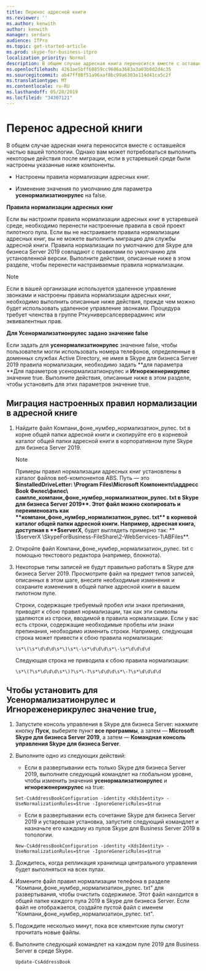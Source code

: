 ```yaml
---
title: Перенос адресной книги
ms.reviewer: ''
ms.author: kenwith
author: kenwith
manager: serdars
audience: ITPro
ms.topic: get-started-article
ms.prod: skype-for-business-itpro
localization_priority: Normal
description: В общем случае адресная книга переносится вместе с оставшейся частью вашей топологии. Однако вам может потребоваться выполнить некоторые действия после миграции, если в устаревшей среде были настроены указанные ниже компоненты.
ms.openlocfilehash: 4263ae5bff60859cc9606a3683a3a03b0d2d4c35
ms.sourcegitcommit: ab47ff88f51a96aaf8bc99a6303e114d41ca5c2f
ms.translationtype: MT
ms.contentlocale: ru-RU
ms.lasthandoff: 05/20/2019
ms.locfileid: "34307121"
---
```

# <a name="migrate-address-book"></a>Перенос адресной книги

В общем случае адресная книга переносится вместе с оставшейся частью вашей топологии. Однако вам может потребоваться выполнить некоторые действия после миграции, если в устаревшей среде были настроены указанные ниже компоненты. 

- Настроены правила нормализации адресных книг.

- Изменение значения по умолчанию для параметра **усенормализатионрулес** на false. 


 **Правила нормализации адресных книг**

Если вы настроили правила нормализации адресных книг в устаревшей среде, необходимо перенести настроенные правила в свой проект пилотного пула. Если вы не настраиваете правила нормализации адресных книг, вы не можете выполнить миграцию для службы адресной книги. Правила нормализации по умолчанию для Skype для бизнеса Server 2019 совпадают с правилами по умолчанию для установленной версии. Выполните действия, описанные ниже в этом разделе, чтобы перенести настраиваемые правила нормализации.

> [!NOTE]
> Если в вашей организации используется удаленное управление звонками и настроены правила нормализации адресных книг, необходимо выполнить описанные ниже действия, прежде чем можно будет использовать удаленное управление звонками. Процедура требует членства в группе Рткуниверсалсерверадминс или эквивалентных прав. 

 **Для Усенормализатионрулес задано значение false**

Если задать для **усенормализатионрулес** значение false, чтобы пользователи могли использовать номера телефонов, определенные в доменных службах Active Directory, не имея в Skype для бизнеса Server 2019 правила нормализации, необходимо задать **для параметра **Для параметров усенормализатионрулес и **Игнореженерикрулес** значение true. Выполните действия, описанные ниже в этом разделе, чтобы установить для этих параметров значение true. 

## <a name="to-migrate-address-book-customized-normalization-rules"></a>Миграция настроенных правил нормализации в адресной книге

1. Найдите файл Компани_фоне_нумбер_нормализатион_рулес. txt в корне общей папки адресной книги и скопируйте его в корневой каталог общей папки адресной книги в корпоративном пуле Skype для бизнеса Server 2019.

    > [!NOTE]
    > Примеры правил нормализации адресных книг установлены в каталог файлов веб-компонентов ABS. Путь — это **$installedDriveLetter: \Program Files\Microsoft Компонентс\аддресс Book Филес\филес\ сампле_компани_фоне_нумбер_нормализатион_рулес. txt в Skype для бизнеса Server 2019**. Этот файл можно скопировать и переименовать как **компани_фоне_нумбер_нормализатион_рулес. txt** в корневой каталог общей папки адресной книги. Например, адресная книга, доступная в **$serverX**, будет выглядеть примерно так: ** \\$serverX \SkypeForBusiness-FileShare\2-WebServices-1\ABFiles**. 

2. Откройте файл Компани_фоне_нумбер_нормализатион_рулес. txt с помощью текстового редактора (например, блокнота).

3. Некоторые типы записей не будут правильно работать в Skype для бизнеса Server 2019. Просмотрите файл на предмет типов записей, описанных в этом шаге, внесите необходимые изменения и сохраните изменения в общей папке адресной книги в вашем пилотном пуле.

    Строки, содержащие требуемый пробел или знаки препинания, приводят к сбою правил нормализации, так как эти символы удаляются из строки, вводимой в правила нормализации. Если у вас есть строки, содержащие необходимые пробелы или знаки препинания, необходимо изменить строки. Например, следующая строка может привести к сбою правила нормализации:

   ```
   \s*\(\s*\d\d\d\s*\)\s*\-\s*\d\d\d\s*\-\s*\d\d\d\d
   ```

    Следующая строка не приводила к сбою правила нормализации:

   ```
   \s*\(?\s*\d\d\d\s*\)?\s*\-?\s*\d\d\d\s*\-?\s*\d\d\d\d
   ```

## <a name="to-set-usenormalizationrules-and-ignoregenericrules-to-true"></a>Чтобы установить для Усенормализатионрулес и Игнореженерикрулес значение true,

1. Запустите консоль управления в Skype для бизнеса Server: нажмите кнопку **Пуск**, выберите пункт **все программы**, а затем — **Microsoft Skype для бизнеса Server 2019**, а затем — **Командная консоль управления Skype для бизнеса Server**.

2. Выполните одно из следующих действий:

   - Если в развертывании есть только Skype для бизнеса Server 2019, выполните следующий командлет на глобальном уровне, чтобы изменить значения **усенормализатионрулес** и **игнореженерикрулес** на true: 

   ```
   Set-CsAddressBookConfiguration -identity <XdsIdentity> -UseNormalizationRules=$true -IgnoreGenericRules=$true
   ```

   - Если в развертывании есть сочетание Skype для бизнеса Server 2019 и устаревшая установка, запустите следующий командлет и назначьте его каждому из пулов Skype для Business Server 2019 в топологии.

   ```
   New-CsAddressBookConfiguration -identity <XdsIdentity> -UseNormalizationRules=$true -IgnoreGenericRules=$true
   ```

3. Дождитесь, когда репликация хранилища центрального управления будет выполняться на всех пулах.

4. Измените файл правил нормализации телефона в разделе "Компани_фоне_нумбер_нормализатион_рулес. txt" для развертывания, чтобы очистить содержимое. Этот файл находится в общей папке каждого пула 2019 в Skype для бизнеса Server. Если файл не отображается, создайте пустой файл с именем "Компани_фоне_нумбер_нормализатион_рулес. txt".

5. Подождите несколько минут, пока все клиентские пулы смогут прочитать новые файлы.

6. Выполните следующий командлет на каждом пуле 2019 для Business Server в среде Skype.

   ```
   Update-CsAddressBook
   ```


